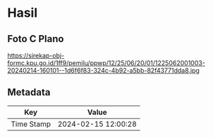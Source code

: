 # Hasil

## Foto C Plano

https://sirekap-obj-formc.kpu.go.id/1ff9/pemilu/ppwp/12/25/06/20/01/1225062001003-20240214-160101--1d6f6f83-324c-4b92-a5bb-82f43771dda8.jpg


## Metadata

| Key        | Value               |
| ---------- | ------------------- |
| Time Stamp | 2024-02-15 12:00:28 |



